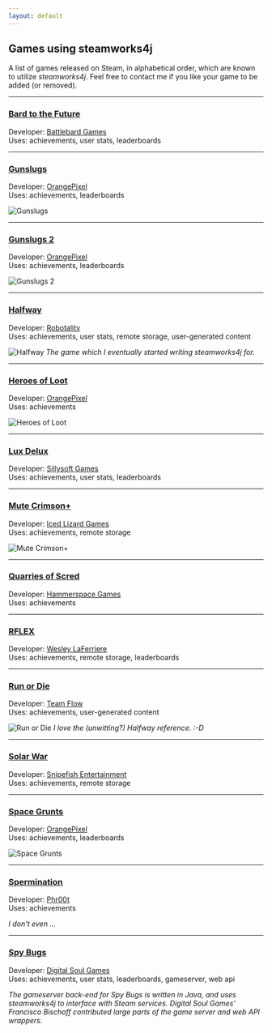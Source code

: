 ```yaml
---
layout: default
---
```


## Games using steamworks4j

A list of games released on Steam, in alphabetical order, which are known to utilize *steamworks4j*. Feel free to contact me if you like your game to be added (or removed).

---
### [Bard to the Future](http://store.steampowered.com/app/337110/)

Developer: [Battlebard Games][battlebardgames]<br>
Uses: achievements, user stats, leaderboards<br>

---
### [Gunslugs](http://store.steampowered.com/app/371890/)

Developer: [OrangePixel][orangepixel]<br>
Uses: achievements, leaderboards<br>

![Gunslugs](images/showcase_gunslugs.png)

---
### [Gunslugs 2](http://store.steampowered.com/app/340750/)

Developer: [OrangePixel][orangepixel]<br>
Uses: achievements, leaderboards<br>

![Gunslugs 2](images/showcase_gunslugs2.png)

---
### [Halfway](http://store.steampowered.com/app/253150/)

Developer: [Robotality][robotality]<br>
Uses: achievements, user stats, remote storage, user-generated content<br>

![Halfway](images/showcase_halfway.png)
*The game which I eventually started writing steamworks4j for.*

---
### [Heroes of Loot](http://store.steampowered.com/app/359280/)

Developer: [OrangePixel][orangepixel]<br>
Uses: achievements<br>

![Heroes of Loot](images/showcase_heroesofloot.png)

---
### [Lux Delux](http://store.steampowered.com/app/341950/)

Developer: [Sillysoft Games][sillysoft]<br>
Uses: achievements, user stats, leaderboards<br>

---
### [Mute Crimson+](http://store.steampowered.com/app/384280/)

Developer: [Iced Lizard Games][icedlizardgames]<br>
Uses: achievements, remote storage<br>

![Mute Crimson+](images/showcase_mutecrimsonplus.png)

---
### [Quarries of Scred](http://store.steampowered.com/app/346770/)

Developer: [Hammerspace Games][hammerspacegames]<br>
Uses: achievements<br>

---
### [RFLEX](http://store.steampowered.com/app/392020/)

Developer: [Wesley LaFerriere][rflex]<br>
Uses: achievements, remote storage, leaderboards<br>

---
### [Run or Die](http://store.steampowered.com/app/325150/)

Developer: [Team Flow][teamflow]<br>
Uses: achievements, user-generated content<br>

![Run or Die](images/showcase_runordie.png)
*I love the (unwitting?) Halfway reference. :-D*

---
### [Solar War](http://store.steampowered.com/app/340880/)

Developer: [Snipefish Entertainment][snipefish]<br>
Uses: achievements, remote storage<br>

---
### [Space Grunts](http://store.steampowered.com/app/371430/)

Developer: [OrangePixel][orangepixel]<br>
Uses: achievements, leaderboards<br>

![Space Grunts](images/showcase_spacegrunts.png)

---
### [Spermination](http://store.steampowered.com/app/363460/)

Developer: [Phr00t][phr00t]<br>
Uses: achievements<br>

*I don't even ...*

---
### [Spy Bugs](http://store.steampowered.com/app/366860/)

Developer: [Digital Soul Games][digitalsoulgames]<br>
Uses: achievements, user stats, leaderboards, gameserver, web api<br>

*The gameserver back-end for Spy Bugs is written in Java, and uses steamworks4j to interface with Steam services. Digital Soul Games' Francisco Bischoff contributed large parts of the game server and web API wrappers.*

[battlebardgames]: http://battlebardgames.com
[digitalsoulgames]: http://www.digitalsoulgames.org
[icedlizardgames]: http://icedlizardgames.com
[hammerspacegames]: http://www.quarriesofscred.com
[orangepixel]: http://www.orangepixel.net
[phr00t]: http://www.phr00t.com
[robotality]: http://robotality.com
[rflex]: http://rflex-game.com
[sillysoft]: http://sillysoft.net
[snipefish]: http://solarwar.net
[teamflow]: http://www.runordiegame.com